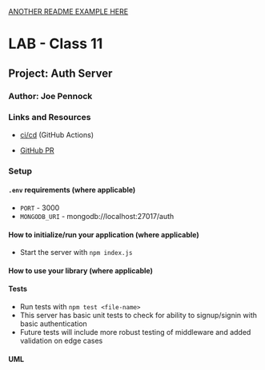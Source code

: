 [ANOTHER README EXAMPLE HERE](https://github.com/codefellows/seattle-javascript-401n17/blob/master/reference/submission-instructions/labs/example/README.md)

# LAB - Class 11

## Project: Auth Server

### Author: Joe Pennock

### Links and Resources

- [ci/cd](https://github.com/joepennock-401-advanced-javascript/auth-server/actions) (GitHub Actions)
<!-- - [back-end server url](http://xyz.com) (when applicable) -->
<!-- - [front-end application](http://xyz.com) (when applicable) -->
- [GitHub PR](https://github.com/joepennock-401-advanced-javascript/auth-server/pull/1)

### Setup

#### `.env` requirements (where applicable)

- `PORT` - 3000
- `MONGODB_URI` - mongodb://localhost:27017/auth

#### How to initialize/run your application (where applicable)

- Start the server with `npm index.js`

#### How to use your library (where applicable)

#### Tests

- Run tests with `npm test <file-name>`
- This server has basic unit tests to check for ability to signup/signin with basic authentication
- Future tests will include more robust testing of middleware and added validation on edge cases

#### UML

<!-- Link to an image of the UML for your application and response to events -->